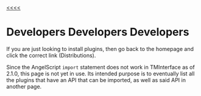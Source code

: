 [<<<<](..)

# Developers Developers Developers

If you are just looking to install plugins, then go back to the homepage and click the correct link (Distributions).

Since the AngelScript `import` statement does not work in TMInterface as of 2.1.0, this page is not yet in use.
Its intended purpose is to eventually list all the plugins that have an API that can be imported,
as well as said API in another page.
